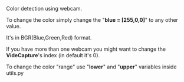Color detection using webcam.

To change the color simply change the "**blue = [255,0,0]**" to any other value.

It's in BGR(Blue,Green,Red) format.

If you have more than one webcam you might want to change the **VideCapture**'s index (in default it's 0).

To change the color "range" use "**lower**" and "**upper**" variables inside utils.py
